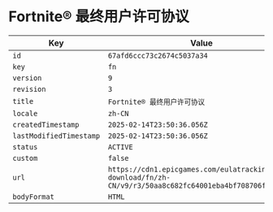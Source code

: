# Fortnite® 最终用户许可协议

| Key | Value |
| --- | ----- |
| `id` | `67afd6ccc73c2674c5037a34` |
| `key` | `fn` |
| `version` | `9` |
| `revision` | `3` |
| `title` | `Fortnite® 最终用户许可协议` |
| `locale` | `zh-CN` |
| `createdTimestamp` | `2025-02-14T23:50:36.056Z` |
| `lastModifiedTimestamp` | `2025-02-14T23:50:36.056Z` |
| `status` | `ACTIVE` |
| `custom` | `false` |
| `url` | `https://cdn1.epicgames.com/eulatracking-download/fn/zh-CN/v9/r3/50aa8c682fc64001eba4bf708706f6c3.pdf` |
| `bodyFormat` | `HTML` |
